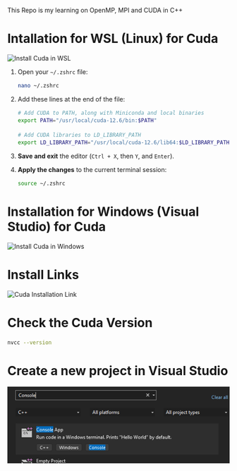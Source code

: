 This Repo is my learning on OpenMP, MPI and CUDA in C++

# Intallation for WSL (Linux) for Cuda

![Install Cuda in WSL](https://www.youtube.com/watch?v=JaHVsZa2jTc&ab_channel=NVIDIADeveloper)

1. Open your `~/.zshrc` file:

   ```bash
   nano ~/.zshrc
   ```

2. Add these lines at the end of the file:

   ```bash
   # Add CUDA to PATH, along with Miniconda and local binaries
   export PATH="/usr/local/cuda-12.6/bin:$PATH"

   # Add CUDA libraries to LD_LIBRARY_PATH
   export LD_LIBRARY_PATH="/usr/local/cuda-12.6/lib64:$LD_LIBRARY_PATH"

   ```

3. **Save and exit** the editor (`Ctrl + X`, then `Y`, and `Enter`).
4. **Apply the changes** to the current terminal session:

   ```bash
   source ~/.zshrc
   ```

# Installation for Windows (Visual Studio) for Cuda

![Install Cuda in Windows](https://www.youtube.com/watch?v=cL05xtTocmY)

# Install Links

![Cuda Installation Link](https://developer.nvidia.com/cuda-downloads)

# Check the Cuda Version

```bash
nvcc --version
```

# Create a new project in Visual Studio

![C++ Console App](img/image.png)
